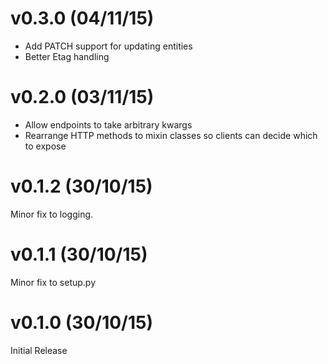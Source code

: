 # v0.3.0 (04/11/15)

- Add PATCH support for updating entities
- Better Etag handling

# v0.2.0 (03/11/15)

- Allow endpoints to take arbitrary kwargs
- Rearrange HTTP methods to mixin classes so clients can decide which to expose

# v0.1.2 (30/10/15)

Minor fix to logging.

# v0.1.1 (30/10/15)

Minor fix to setup.py

# v0.1.0 (30/10/15)

Initial Release
